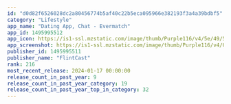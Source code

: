 ```yaml
---
id: "d0d82f6526028dc2a80456774b5af40c22b5eca095966e382193f3a4a39bdbf5"
category: "Lifestyle"
app_name: "Dating App, Chat - Evermatch"
app_id: 1495995512
app_icon: https://is1-ssl.mzstatic.com/image/thumb/Purple116/v4/5e/49/5b/5e495bcf-f7b8-653e-39db-47c9c1c2cbc4/AppIcon-1x_U007ephone-0-85-220.png/1024x1024bb.png
app_screenshot: https://is1-ssl.mzstatic.com/image/thumb/Purple116/v4/0a/f1/84/0af1847f-9cb1-3ed1-97db-41db23c258f8/fed0867c-c6c9-4adc-99d3-3b2e0d2f5289_1242x2688_6.png/1242x2688bb.png
publisher_id: 1495995511
publisher_name: "FlintCast"
rank: 216
most_recent_release: 2024-01-17 00:00:00
release_count_in_past_year: 9
release_count_in_past_year_category: 19
release_count_in_past_year_top_in_category: 32
---
```

